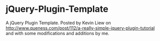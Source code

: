 jQuery-Plugin-Template
======================

A jQuery Plugin Template. Posted by Kevin Liew on http://www.queness.com/post/112/a-really-simple-jquery-plugin-tutorial and with some modifications and additions by me.
